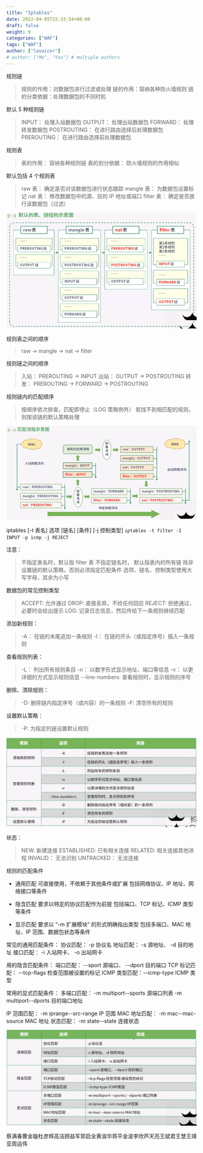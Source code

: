 ```yaml
---
title: "Iptables"
date: 2022-04-05T15:33:54+08:00
draft: false
weight: 9
categories: ["WAF"]
tags: ["WAF"]
author: ["lavaicer"]
# author: ["Me", "You"] # multiple authors
---
```


规则链

> 规则的作用：对数据包进行过滤或处理
> 链的作用：容纳各种防火墙规则
> 链的分类依据：处理数据包的不同时机

默认 5 种规则链

> INPUT： 处理入站数据包
> OUTPUT： 处理出站数据包
> FORWARD： 处理转发数据包
> POSTROUTING： 在进行路由选择后处理数据包
> PREROUTING： 在进行路由选择前处理数据包

规则表

> 表的作用： 容纳各种规则链
> 表的划分依据： 防火墙规则的作用相似

默认包括 4 个规则表

> raw 表： 确定是否对该数据包进行状态跟踪
> mangle 表： 为数据包设置标记
> nat 表： 修改数据包中的源、目的 IP 地址或端口
> filter 表： 确定是否放行该数据包（过滤）

![](https://raw.githubusercontent.com/lavaicer/Img/main/202204051611486.png)

规则表之间的顺序

> raw -> mangle -> nat -> filter

规则链之间的顺序

> 入站： PREROUTING -> INPUT
> 出站： OUTPUT -> POSTROUTING
> 转发： PREROUTING -> FORWARD -> POSTROUTING

规则链内的匹配顺序

> 按顺序依次排查，匹配即停止（LOG 策略例外）
> 若找不到相匹配的规则，则按该链的默认策略处理

![](https://raw.githubusercontent.com/lavaicer/Img/main/202204051800113.png)

iptables [-t 表名] 选项 [链名] [条件] [-j 控制类型]
`iptables -t filter -I INPUT -p icmp -j REJECT`

注意：

> 不指定表名时，默认指 filter 表
> 不指定链名时， 默认指表内的所有链
> 除非设置链的默认策略，否则必须指定匹配条件
> 选项、链名、控制类型使用大写字母，其余为小写

数据包的常见控制类型

> ACCEPT: 允许通过
> DROP: 直接丢弃，不给任何回应
> REJECT: 拒绝通过，必要时会给出提示
> LOG: 记录日志信息，然后传给下一条规则继续匹配

添加新规则：

> -A： 在链的末尾追加一条规则
> -I： 在链的开头（或指定序号）插入一条规则

查看规则列表：

> -L： 列出所有规则条目
> -n： 以数字形式显示地址、端口等信息
> -v： 以更详细的方式显示规则信息
> --line-numbers: 查看规则时，显示规则的序号

删除、清除规则：

> -D: 删除链内指定序号（或内容）的一条规则
> -F: 清空所有的规则

设置默认策略：

> -P: 为指定的链设置默认规则

![](https://raw.githubusercontent.com/lavaicer/Img/main/202204052151700.png)

状态：

> NEW: 新建连接
> ESTABLISHED: 已有相关连接
> RELATED: 相关连接其他进程
> INVALID： 无法识别
> UNTRACKED： 无法连接

规则的匹配条件

- 通用匹配
  可直接使用，不依赖于其他条件或扩展
  包括网络协议、IP 地址、网络接口等条件

- 隐含匹配
  要求以特定的协议匹配作为前提
  包括端口、TCP 标记、ICMP 类型等条件

- 显示匹配
  要求以 “-m 扩展模块” 的形式明确指出类型
  包括多端口、MAC 地址、IP 范围、数据包状态等条件

常见的通用匹配条件：
协议匹配： -p 协议名
地址匹配： -s 源地址、 -d 目的地址
接口匹配： -i 入站网卡、 -o 出站网卡

用的隐含匹配条件：
端口匹配： --sport 源端口、 --dport 目的端口
TCP 标记匹配： --tcp-flags 检查范围被设置的标记
ICMP 类型匹配：--icmp-type ICMP 类型

常用的显式匹配条件：
多端口匹配：
-m multiport--sports 源端口列表
-m multiport--dports 目的端口地址

IP 范围匹配： -m iprange--src-range IP 范围
MAC 地址匹配： -m mac--mac-source MAC 地址
状态匹配： -m state--state 连接状态

![](https://raw.githubusercontent.com/lavaicer/Img/main/202204061339493.png)

蔡满春曹金璇杜彦辉高洁顾益军郭启全黄淑华蒋平金波李欣芦天亮王斌君王慧王靖亚周运伟
